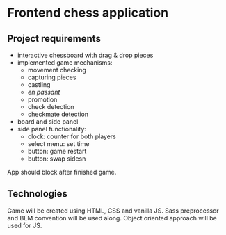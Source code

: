 # Frontend chess application

## Project requirements

- interactive chessboard with drag & drop pieces
- implemented game mechanisms:
    - movement checking 
    - capturing pieces
    - castling
    - *en passant*
    - promotion
    - check detection
    - checkmate detection
- board and side panel
- side panel functionality:
    - clock: counter for both players
    - select menu: set time
    - button: game restart
    - button: swap sidesn

App should block after finished game.

## Technologies

Game will be created using HTML, CSS and vanilla JS. Sass preprocessor and BEM convention will be used along. Object oriented approach will be used for JS.
